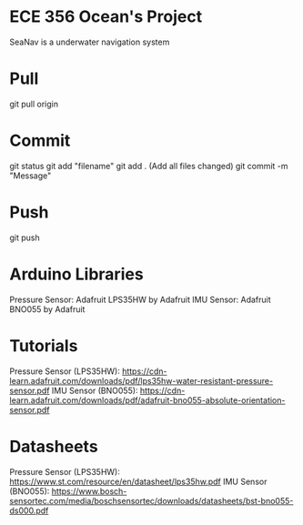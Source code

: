 # ECE 356 Ocean's Project

SeaNav is a underwater navigation system



# Pull
git pull origin

# Commit
git status
git add "filename"
git add . (Add all files changed)
git commit -m "Message"

# Push
git push


# Arduino Libraries
Pressure Sensor: Adafruit LPS35HW by Adafruit
IMU Sensor: Adafruit BNO055 by Adafruit


# Tutorials
Pressure Sensor (LPS35HW): https://cdn-learn.adafruit.com/downloads/pdf/lps35hw-water-resistant-pressure-sensor.pdf
IMU Sensor (BNO055): https://cdn-learn.adafruit.com/downloads/pdf/adafruit-bno055-absolute-orientation-sensor.pdf

# Datasheets
Pressure Sensor (LPS35HW): https://www.st.com/resource/en/datasheet/lps35hw.pdf
IMU Sensor (BNO055): https://www.bosch-sensortec.com/media/boschsensortec/downloads/datasheets/bst-bno055-ds000.pdf